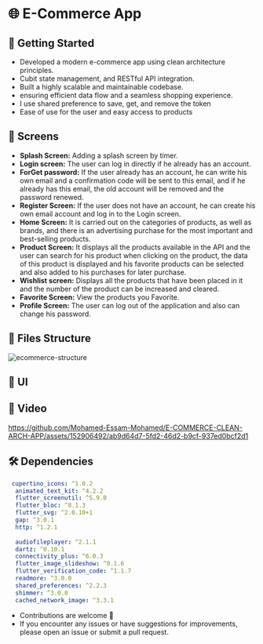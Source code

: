 # 🌐 E-Commerce App




## 🚀 Getting Started



- Developed a modern e-commerce app using clean architecture principles.
- Cubit state management, and RESTful API integration.
- Built a highly scalable and maintainable codebase.
- ensuring efficient data flow and a seamless shopping experience.
- I use shared preference to save, get, and remove the token
- Ease of use for the user and easy access to products
  

  
## 🤳 Screens

- **Splash Screen:** Adding a splash screen by timer. 
- **Login screen:** The user can log in directly if he already has an account.
- **ForGet password:** If the user already has an account, he can write his own email and a confirmation code will be sent to this email, and if he already has this email, the old account will be removed and the password renewed.
- **Register Screen:** If the user does not have an account, he can create his own email account and log in to the Login screen.
- **Home Screen:** It is carried out on the categories of products, as well as brands, and there is an advertising purchase for the most important and best-selling products.
- **Product Screen:** It displays all the products available in the API and the user can search for his product when clicking on the product, the data of this product is displayed and his favorite products can be selected and also added to his purchases for later purchase.
- **Wishlist screen:** Displays all the products that have been placed in it and the number of the product can be increased and cleared.
- **Favorite Screen:** View the products you Favorite.
- **Profile Screen:** The user can log out of the application and also can change his password.
  





## 📁 Files Structure
![ecommerce-structure](https://github.com/Mohamed-Essam-Mohamed/E-COMMERCE-CLEAN-ARCH-APP/assets/152906492/65d57185-4200-45eb-9290-7f0d3af4066c)



## 📱 UI



## 🎥 Video
https://github.com/Mohamed-Essam-Mohamed/E-COMMERCE-CLEAN-ARCH-APP/assets/152906492/ab9d64d7-5fd2-46d2-b9cf-937ed0bcf2d1



## 🛠 Dependencies

```pubspec.yaml
 cupertino_icons: ^1.0.2
  animated_text_kit: ^4.2.2
  flutter_screenutil: ^5.9.0
  flutter_bloc: ^8.1.3
  flutter_svg: ^2.0.10+1
  gap: ^3.0.1
  http: ^1.2.1
  
  audiofileplayer: ^2.1.1
  dartz: ^0.10.1
  connectivity_plus: ^6.0.3
  flutter_image_slideshow: ^0.1.6
  flutter_verification_code: ^1.1.7
  readmore: ^3.0.0
  shared_preferences: ^2.2.3
  shimmer: ^3.0.0
  cached_network_image: ^3.3.1
```


- Contributions are welcome 💜
- If you encounter any issues or have suggestions for improvements, please open an issue or submit a pull request.

